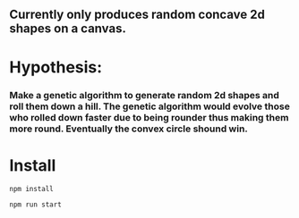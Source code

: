 ## Currently only produces random concave 2d shapes on a canvas.

# Hypothesis:
### Make a genetic algorithm to generate random 2d shapes and roll them down a hill. The genetic algorithm would evolve those who rolled down faster due to being rounder thus making them more round. Eventually the convex circle shound win.

# Install
`npm install`

`npm run start`